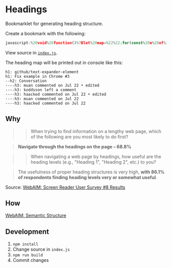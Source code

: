 # Headings

Bookmarklet for generating heading structure.

Create a bookmark with the following:

```js
javascript:%20void%20function()%7Blet%20map=%22%22;for(const%20e%20of%20document.querySelectorAll(%22h1,%20h2,%20h3,%20h4,%20h5,%20h6%22))%7Bconst%20t=getText(e);if(e.clientHeight%3E0&&t)%7Bconst%20n=parseInt(e.tagName.match(/%5Cd/)%5B0%5D);map+=new%20Array(2*(n-1)).fill(%22-%22).join(%22%22)+e.tagName.toLowerCase()+%22:%20%22+t+%22%5Cn%22%7D%7Dfunction%20getText(e)%7Breturn%20e.innerText.replace(/%5Cn/g,%22%22)%7Dconsole.log(map);%7D()
```

View source in [`index.js`](/index.js).

The heading map will be printed out in console like this:

```
h1: github/text-expander-element
h1: Fix example in Chrome #3
--h2: Conversation
----h3: muan commented on Jul 22 • edited
----h3: koddsson left a comment
----h3: haacked commented on Jul 22 • edited
----h3: muan commented on Jul 22
----h3: haacked commented on Jul 22
```

## Why

> > When trying to find information on a lengthy web page, which of the following are you most likely to do first?

> **Navigate through the headings on the page –	68.8%**

> > When navigating a web page by headings, how useful are the heading levels (e.g., "Heading 1", "Heading 2", etc.) to you?

> The usefulness of proper heading structures is very high, **with 86.1% of respondents finding heading levels very or somewhat useful**.

Source: [WebAIM: Screen Reader User Survey #8 Results](https://webaim.org/projects/screenreadersurvey8)

## How

[WebAIM: Semantic Structure](https://webaim.org/techniques/semanticstructure/#contentstructure)

## Development

1. `npm install`
1. Change source in `index.js`
1. `npm run build`
1. Commit changes
